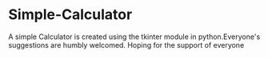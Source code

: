 # Simple-Calculator
A simple Calculator is created using the tkinter module in python.Everyone's suggestions are humbly welcomed.
Hoping for the support of everyone
